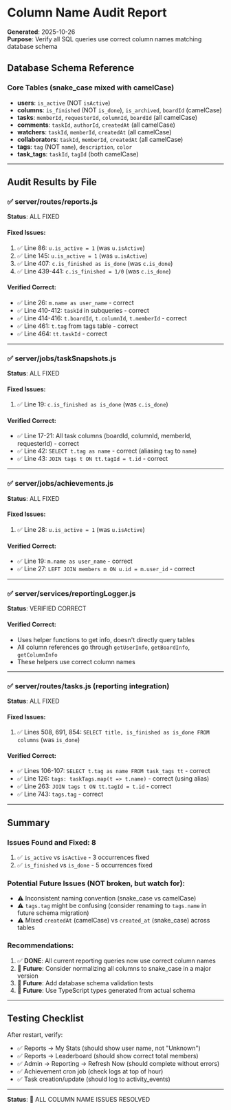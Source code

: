 # Column Name Audit Report
**Generated**: 2025-10-26  
**Purpose**: Verify all SQL queries use correct column names matching database schema

## Database Schema Reference

### Core Tables (snake_case mixed with camelCase)
- **users**: `is_active` (NOT `isActive`)
- **columns**: `is_finished` (NOT `is_done`), `is_archived`, `boardId` (camelCase)
- **tasks**: `memberId`, `requesterId`, `columnId`, `boardId` (all camelCase)
- **comments**: `taskId`, `authorId`, `createdAt` (all camelCase)
- **watchers**: `taskId`, `memberId`, `createdAt` (all camelCase)
- **collaborators**: `taskId`, `memberId`, `createdAt` (all camelCase)
- **tags**: `tag` (NOT `name`), `description`, `color`
- **task_tags**: `taskId`, `tagId` (both camelCase)

---

## Audit Results by File

### ✅ server/routes/reports.js
**Status**: ALL FIXED

#### Fixed Issues:
1. ✅ Line 86: `u.is_active = 1` (was `u.isActive`)
2. ✅ Line 145: `u.is_active = 1` (was `u.isActive`)  
3. ✅ Line 407: `c.is_finished as is_done` (was `c.is_done`)
4. ✅ Line 439-441: `c.is_finished = 1/0` (was `c.is_done`)

#### Verified Correct:
- ✅ Line 26: `m.name as user_name` - correct
- ✅ Line 410-412: `taskId` in subqueries - correct
- ✅ Line 414-416: `t.boardId`, `t.columnId`, `t.memberId` - correct
- ✅ Line 461: `t.tag` from tags table - correct
- ✅ Line 464: `tt.taskId` - correct

---

### ✅ server/jobs/taskSnapshots.js
**Status**: ALL FIXED

#### Fixed Issues:
1. ✅ Line 19: `c.is_finished as is_done` (was `c.is_done`)

#### Verified Correct:
- ✅ Line 17-21: All task columns (boardId, columnId, memberId, requesterId) - correct
- ✅ Line 42: `SELECT t.tag as name` - correct (aliasing `tag` to `name`)
- ✅ Line 43: `JOIN tags t ON tt.tagId = t.id` - correct

---

### ✅ server/jobs/achievements.js  
**Status**: ALL FIXED

#### Fixed Issues:
1. ✅ Line 28: `u.is_active = 1` (was `u.isActive`)

#### Verified Correct:
- ✅ Line 19: `m.name as user_name` - correct
- ✅ Line 27: `LEFT JOIN members m ON u.id = m.user_id` - correct

---

### ✅ server/services/reportingLogger.js
**Status**: VERIFIED CORRECT

#### Verified Correct:
- Uses helper functions to get info, doesn't directly query tables
- All column references go through `getUserInfo`, `getBoardInfo`, `getColumnInfo`
- These helpers use correct column names

---

### ✅ server/routes/tasks.js (reporting integration)
**Status**: ALL FIXED

#### Fixed Issues:
1. ✅ Lines 508, 691, 854: `SELECT title, is_finished as is_done FROM columns` (was `is_done`)

#### Verified Correct:
- ✅ Lines 106-107: `SELECT t.tag as name FROM task_tags tt` - correct
- ✅ Line 126: `tags: taskTags.map(t => t.name)` - correct (using alias)
- ✅ Line 263: `JOIN tags t ON tt.tagId = t.id` - correct
- ✅ Line 743: `tags.tag` - correct

---

## Summary

### Issues Found and Fixed: 8
1. ✅ `is_active` vs `isActive` - 3 occurrences fixed
2. ✅ `is_finished` vs `is_done` - 5 occurrences fixed

### Potential Future Issues (NOT broken, but watch for):
- ⚠️ Inconsistent naming convention (snake_case vs camelCase)
- ⚠️ `tags.tag` might be confusing (consider renaming to `tags.name` in future schema migration)
- ⚠️ Mixed `createdAt` (camelCase) vs `created_at` (snake_case) across tables

### Recommendations:
1. ✅ **DONE**: All current reporting queries now use correct column names
2. 📝 **Future**: Consider normalizing all columns to snake_case in a major version
3. 📝 **Future**: Add database schema validation tests
4. 📝 **Future**: Use TypeScript types generated from actual schema

---

## Testing Checklist

After restart, verify:
- ✅ Reports → My Stats (should show user name, not "Unknown")
- ✅ Reports → Leaderboard (should show correct total members)
- ✅ Admin → Reporting → Refresh Now (should complete without errors)
- ✅ Achievement cron job (check logs at top of hour)
- ✅ Task creation/update (should log to activity_events)

---

**Status**: 🎉 ALL COLUMN NAME ISSUES RESOLVED


